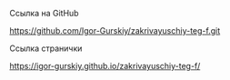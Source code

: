 Ссылка на GitHub

https://github.com/Igor-Gurskiy/zakrivayuschiy-teg-f.git

Ссылка странички

https://igor-gurskiy.github.io/zakrivayuschiy-teg-f/

